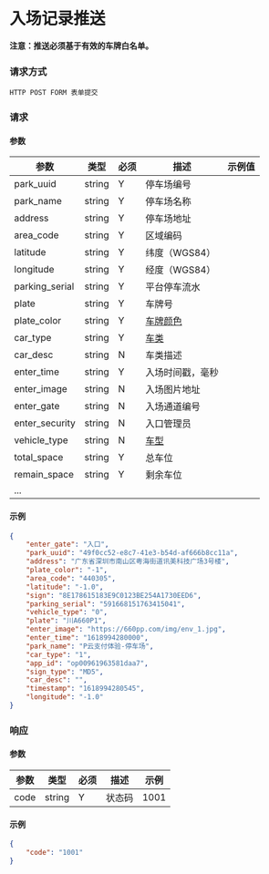 # 入场记录推送


**注意：推送必须基于有效的车牌白名单。**

### 请求方式

`HTTP POST FORM 表单提交`

### 请求

#### 参数

| 参数 | 类型 | 必须 | 描述                                                                        | 示例值 |
|-|-|-|---------------------------------------------------------------------------|-|
| park_uuid      | string | Y    | 停车场编号                                                                     |        |
| park_name      | string | Y    | 停车场名称                                                                     |        |
| address        | string | Y    | 停车场地址                                                                     |        |
| area_code      | string | Y    | 区域编码                                                                      |        |
| latitude       | string | Y    | 纬度（WGS84）                                                                 |        |
| longitude      | string | Y    | 经度（WGS84）                                                                 |        |
| parking_serial | string | Y    | 平台停车流水                                                                    |        |
| plate          | string | Y    | 车牌号                                                                       |        |
| plate_color    | string | Y    | <a href="https://doc.4pyun.com/openapi/appendix.html#color_type">车牌颜色</a> ||
| car_type       | string | Y    | <a href="https://doc.4pyun.com/openapi/appendix.html#car_type">车类</a>   ||
| car_desc       | string | N    | 车类描述                                                                      |        |
| enter_time     | string | Y    | 入场时间戳，毫秒                                                                  |        |
| enter_image    | string | N    | 入场图片地址                                                                    |        |
| enter_gate     | string | N    | 入场通道编号                                                                    |        |
| enter_security | string | N    | 入口管理员                                                                     |        |
| vehicle_type   | string | N    | <a href="https://doc.4pyun.com/openapi/appendix.html#vehicle_type">车型</a>    ||
| total_space   | string | Y    | 总车位                                                                       |        |
| remain_space   | string | Y | 剩余车位                                                                      |        |
| ...            |        |      |                                                                           |        |

#### 示例

```json
{
    "enter_gate": "入口",
    "park_uuid": "49f0cc52-e8c7-41e3-b54d-af666b8cc11a",
    "address": "广东省深圳市南山区粤海街道讯美科技广场3号楼",
    "plate_color": "-1",
    "area_code": "440305",
    "latitude": "-1.0",
    "sign": "8E178615183E9C0123BE254A1730EED6",
    "parking_serial": "591668151763415041",
    "vehicle_type": "0",
    "plate": "川A660P1",
    "enter_image": "https://660pp.com/img/env_1.jpg",
    "enter_time": "1618994280000",
    "park_name": "P云支付体验-停车场",
    "car_type": "1",
    "app_id": "op00961963581daa7",
    "sign_type": "MD5",
    "car_desc": "",
    "timestamp": "1618994280545",
    "longitude": "-1.0"
}
```

### 响应

#### 参数

| 参数 | 类型 | 必须 | 描述 | 示例 |
|-|-|-|-|-|
| code | string | Y | 状态码 | 1001 |

#### 示例

```json
{
    "code": "1001"
}
```

